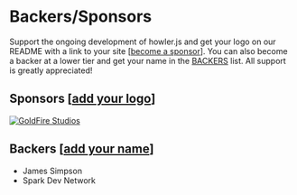 # Backers/Sponsors
Support the ongoing development of howler.js and get your logo on our README with a link to your site [[become a sponsor](https://github.com/sponsors/goldfire)]. You can also become a backer at a lower tier and get your name in the [BACKERS](https://github.com/goldfire/howler.js/blob/master/BACKERS.md) list. All support is greatly appreciated!

## Sponsors [[add your logo](https://github.com/sponsors/goldfire)]
[![GoldFire Studios](https://s3.amazonaws.com/howler.js/sponsors/goldfire_studios.png "GoldFire Studios")](https://goldfirestudios.com)

## Backers [[add your name](https://github.com/sponsors/goldfire)]
* James Simpson
* Spark Dev Network
